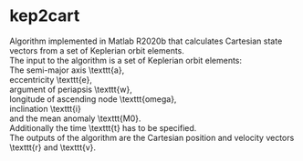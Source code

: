 # kep2cart 
Algorithm implemented in Matlab R2020b that calculates Cartesian state vectors from a set of Keplerian orbit elements.  
The input to the algorithm is a set of Keplerian orbit elements:  
  The semi-major axis \texttt{a},  
  eccentricity \texttt{e},  
  argument of periapsis \texttt{w},  
  longitude of ascending node \texttt{omega},  
  inclination \texttt{i}  
  and the mean anomaly \texttt{M0}.  
Additionally the time \texttt{t} has to be specified.  
The outputs of the algorithm are the Cartesian position and velocity vectors \texttt{r} and \texttt{v}.
